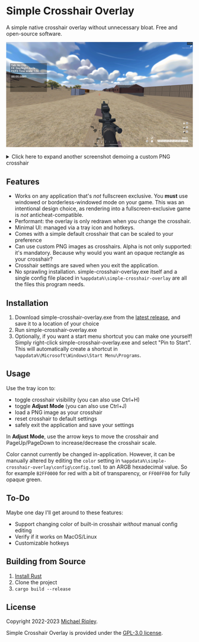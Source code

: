 # Simple Crosshair Overlay

A simple native crosshair overlay without unnecessary bloat. Free and open-source software.


![screenshot of the default, simple crosshair in action](screenshots/cross.png)


<details>
<summary>Click here to expand another screenshot demoing a custom PNG crosshair</summary>

![screenshot of a custom PNG crosshair](screenshots/custom.png)

</details>

## Features

- Works on any application that's *not* fullscreen exclusive. You **must** use windowed or borderless-windowed mode on your game. This was an intentional design choice, as rendering into a fullscreen-exclusive game is *not* anticheat-compatible.
- Performant: the overlay is only redrawn when you change the crosshair.
- Minimal UI: managed via a tray icon and hotkeys.
- Comes with a simple default crosshair that can be scaled to your preference
- Can use custom PNG images as crosshairs. Alpha is not only supported: it's mandatory. Because why would you want an opaque rectangle as your crosshair?
- Crosshair settings are saved when you exit the application.
- No sprawling installation. simple-crosshair-overlay.exe itself and a single config file placed in `%appdata%\simple-crosshair-overlay` are all the files this program needs.

## Installation

1. Download simple-crosshair-overlay.exe from the [latest release](https://github.com/zkxs/simple-crosshair-overlay/releases/latest), and save it to a location of your choice
2. Run simple-crosshair-overlay.exe
3. Optionally, if you want a start menu shortcut you can make one yourself! Simply right-click simple-crosshair-overlay.exe and select "Pin to Start". This will automatically create a shortcut in `%appdata%\Microsoft\Windows\Start Menu\Programs`. 

## Usage

Use the tray icon to:

- toggle crosshair visibility (you can also use Ctrl+H)
- toggle **Adjust Mode** (you can also use Ctrl+J)
- load a PNG image as your crosshair
- reset crosshair to default settings
- safely exit the application and save your settings

In **Adjust Mode**, use the arrow keys to move the crosshair and PageUp/PageDown to increase/decrease the crosshair scale.

Color cannot currently be changed in-application. However, it can be manually altered by editing the `color` setting in
`%appdata%\simple-crosshair-overlay\config\config.toml` to an ARGB hexadecimal value.
So for example `B2FF0000` for red with a bit of transparency, or `FF00FF00` for fully opaque green.

## To-Do

Maybe one day I'll get around to these features:

- Support changing color of built-in crosshair _without_ manual config editing
- Verify if it works on MacOS/Linux
- Customizable hotkeys

<!-- TODO: publish crate
## Installing from Source

1. [Install Rust](https://www.rust-lang.org/tools/install)
2. `cargo install simple-crosshair-overlay`
-->

## Building from Source

1. [Install Rust](https://www.rust-lang.org/tools/install)
2. Clone the project
3. `cargo build --release`

## License

Copyright 2022-2023 [Michael Ripley](https://github.com/zkxs).

Simple Crosshair Overlay is provided under the [GPL-3.0 license](LICENSE).
